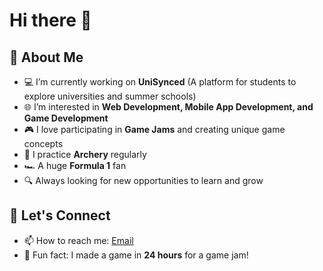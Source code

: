 # Hi there 👋  

<!--  
**FurkanSuzen/FurkanSuzen** is a ✨ _special_ ✨ repository because its `README.md` (this file) appears on your GitHub profile.  
-->  

## 🚀 About Me  
- 💻 I’m currently working on **UniSynced** (A platform for students to explore universities and summer schools)  
- 🌐 I’m interested in **Web Development, Mobile App Development, and Game Development**  
- 🎮 I love participating in **Game Jams** and creating unique game concepts  
- 🏹 I practice **Archery** regularly  
- 🏎️ A huge **Formula 1** fan  
- 🔍 Always looking for new opportunities to learn and grow  

## 🤝 Let's Connect  
- 📫 How to reach me: [Email](suzenfurkan01@gmail.com)  
- 🎯 Fun fact: I made a game in **24 hours** for a game jam!  
